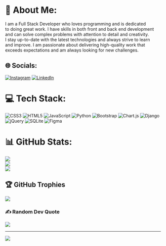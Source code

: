# 💫 About Me:
I am a Full Stack Developer who loves programming and is dedicated <br>to doing great work. I have skills in both front and back end development<br> and can solve complex problems with attention to detail and creativity. <br>I stay up-to-date with the latest technologies and always strive to learn <br>and improve. I am passionate about delivering high-quality work that <br>exceeds expectations and am always looking for new challenges.


## 🌐 Socials:
[![Instagram](https://img.shields.io/badge/Instagram-%23E4405F.svg?logo=Instagram&logoColor=white)](https://instagram.com/lee_mintesnot) [![LinkedIn](https://img.shields.io/badge/LinkedIn-%230077B5.svg?logo=linkedin&logoColor=white)](https://linkedin.com/in/leelshaday-mintesnot) 

# 💻 Tech Stack:
![CSS3](https://img.shields.io/badge/css3-%231572B6.svg?style=for-the-badge&logo=css3&logoColor=white) ![HTML5](https://img.shields.io/badge/html5-%23E34F26.svg?style=for-the-badge&logo=html5&logoColor=white) ![JavaScript](https://img.shields.io/badge/javascript-%23323330.svg?style=for-the-badge&logo=javascript&logoColor=%23F7DF1E) ![Python](https://img.shields.io/badge/python-3670A0?style=for-the-badge&logo=python&logoColor=ffdd54) ![Bootstrap](https://img.shields.io/badge/bootstrap-%23563D7C.svg?style=for-the-badge&logo=bootstrap&logoColor=white) ![Chart.js](https://img.shields.io/badge/chart.js-F5788D.svg?style=for-the-badge&logo=chart.js&logoColor=white) ![Django](https://img.shields.io/badge/django-%23092E20.svg?style=for-the-badge&logo=django&logoColor=white) ![jQuery](https://img.shields.io/badge/jquery-%230769AD.svg?style=for-the-badge&logo=jquery&logoColor=white) ![SQLite](https://img.shields.io/badge/sqlite-%2307405e.svg?style=for-the-badge&logo=sqlite&logoColor=white) 	![Figma](https://img.shields.io/badge/figma-%23F24E1E.svg?style=for-the-badge&logo=figma&logoColor=white)
# 📊 GitHub Stats:
![](https://github-readme-stats.vercel.app/api?username=leelshaday&theme=jolly&hide_border=false&include_all_commits=true&count_private=true)<br/>
![](https://github-readme-streak-stats.herokuapp.com/?user=leelshaday&theme=jolly&hide_border=false)<br/>
![](https://github-readme-stats.vercel.app/api/top-langs/?username=leelshaday&theme=jolly&hide_border=false&include_all_commits=true&count_private=true&layout=compact)

## 🏆 GitHub Trophies
![](https://github-profile-trophy.vercel.app/?username=leelshaday&theme=juicyfresh&no-frame=false&no-bg=false&margin-w=4)

### ✍️ Random Dev Quote
![](https://quotes-github-readme.vercel.app/api?type=horizontal&theme=light)

---
[![](https://visitcount.itsvg.in/api?id=leelshaday&icon=4&color=5)](https://visitcount.itsvg.in)

<!-- Proudly created with GPRM ( https://gprm.itsvg.in ) -->
